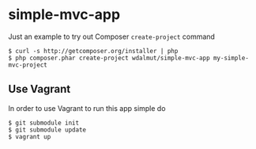 simple-mvc-app
==============

Just an example to try out Composer `create-project` command

```
$ curl -s http://getcomposer.org/installer | php
$ php composer.phar create-project wdalmut/simple-mvc-app my-simple-mvc-project
```

## Use Vagrant

In order to use Vagrant to run this app simple do

```
$ git submodule init
$ git submodule update
$ vagrant up
```
